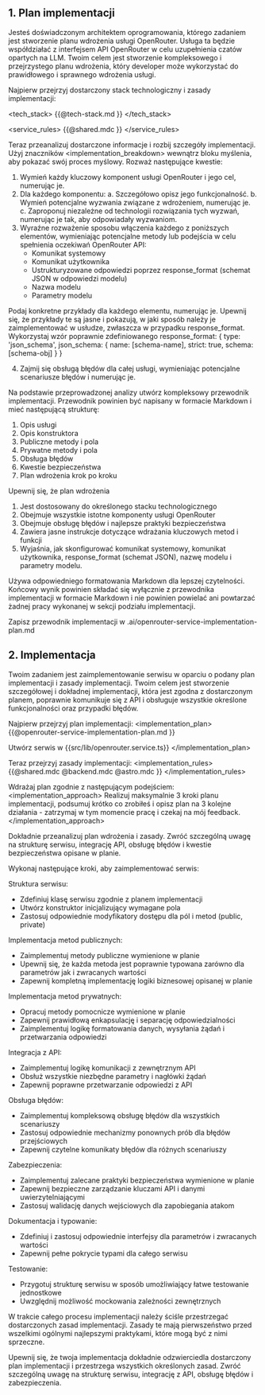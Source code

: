 ## 1. Plan implementacji

Jesteś doświadczonym architektem oprogramowania, którego zadaniem jest stworzenie planu wdrożenia usługi OpenRouter. Usługa ta będzie współdziałać z interfejsem API OpenRouter w celu uzupełnienia czatów opartych na LLM. Twoim celem jest stworzenie kompleksowego i przejrzystego planu wdrożenia, który developer może wykorzystać do prawidłowego i sprawnego wdrożenia usługi.

Najpierw przejrzyj dostarczony stack technologiczny i zasady implementacji:

<tech_stack>
{{@tech-stack.md }}
</tech_stack>

<service_rules>
{{@shared.mdc }}
</service_rules>

Teraz przeanalizuj dostarczone informacje i rozbij szczegóły implementacji. Użyj znaczników <implementation_breakdown> wewnątrz bloku myślenia, aby pokazać swój proces myślowy. Rozważ następujące kwestie:

1. Wymień każdy kluczowy komponent usługi OpenRouter i jego cel, numerując je.
2. Dla każdego komponentu:
   a. Szczegółowo opisz jego funkcjonalność.
   b. Wymień potencjalne wyzwania związane z wdrożeniem, numerując je.
   c. Zaproponuj niezależne od technologii rozwiązania tych wyzwań, numerując je tak, aby odpowiadały wyzwaniom.
3. Wyraźne rozważenie sposobu włączenia każdego z poniższych elementów, wymieniając potencjalne metody lub podejścia w celu spełnienia oczekiwań OpenRouter API:
   - Komunikat systemowy
   - Komunikat użytkownika
   - Ustrukturyzowane odpowiedzi poprzez response_format (schemat JSON w odpowiedzi modelu)
   - Nazwa modelu
   - Parametry modelu

Podaj konkretne przykłady dla każdego elementu, numerując je. Upewnij się, że przykłady te są jasne i pokazują, w jaki sposób należy je zaimplementować w usłudze, zwłaszcza w przypadku response_format. Wykorzystaj wzór poprawnie zdefiniowanego response_format: { type: 'json_schema', json_schema: { name: [schema-name], strict: true, schema: [schema-obj] } }

4. Zajmij się obsługą błędów dla całej usługi, wymieniając potencjalne scenariusze błędów i numerując je.

Na podstawie przeprowadzonej analizy utwórz kompleksowy przewodnik implementacji. Przewodnik powinien być napisany w formacie Markdown i mieć następującą strukturę:

1. Opis usługi
2. Opis konstruktora
3. Publiczne metody i pola
4. Prywatne metody i pola
5. Obsługa błędów
6. Kwestie bezpieczeństwa
7. Plan wdrożenia krok po kroku

Upewnij się, że plan wdrożenia
1. Jest dostosowany do określonego stacku technologicznego
2. Obejmuje wszystkie istotne komponenty usługi OpenRouter
3. Obejmuje obsługę błędów i najlepsze praktyki bezpieczeństwa
4. Zawiera jasne instrukcje dotyczące wdrażania kluczowych metod i funkcji
5. Wyjaśnia, jak skonfigurować komunikat systemowy, komunikat użytkownika, response_format (schemat JSON), nazwę modelu i parametry modelu.

Używa odpowiedniego formatowania Markdown dla lepszej czytelności. Końcowy wynik powinien składać się wyłącznie z przewodnika implementacji w formacie Markdown i nie powinien powielać ani powtarzać żadnej pracy wykonanej w sekcji podziału implementacji.

Zapisz przewodnik implementacji w .ai/openrouter-service-implementation-plan.md

## 2. Implementacja

Twoim zadaniem jest zaimplementowanie serwisu w oparciu o podany plan implementacji i zasady implementacji. Twoim celem jest stworzenie szczegółowej i dokładnej implementacji, która jest zgodna z dostarczonym planem, poprawnie komunikuje się z API i obsługuje wszystkie określone funkcjonalności oraz przypadki błędów.

Najpierw przejrzyj plan implementacji:
<implementation_plan>
{{@openrouter-service-implementation-plan.md }}

Utwórz serwis w {{src/lib/openrouter.service.ts}}
</implementation_plan>

Teraz przejrzyj zasady implementacji:
<implementation_rules>
{{@shared.mdc @backend.mdc @astro.mdc }}
</implementation_rules>

Wdrażaj plan zgodnie z następującym podejściem:
<implementation_approach>
Realizuj maksymalnie 3 kroki planu implementacji, podsumuj krótko co zrobiłeś i opisz plan na 3 kolejne działania - zatrzymaj w tym momencie pracę i czekaj na mój feedback.
</implementation_approach>

Dokładnie przeanalizuj plan wdrożenia i zasady. Zwróć szczególną uwagę na strukturę serwisu, integrację API, obsługę błędów i kwestie bezpieczeństwa opisane w planie.

Wykonaj następujące kroki, aby zaimplementować serwis:

Struktura serwisu:
- Zdefiniuj klasę serwisu zgodnie z planem implementacji
- Utwórz konstruktor inicjalizujący wymagane pola
- Zastosuj odpowiednie modyfikatory dostępu dla pól i metod (public, private)

Implementacja metod publicznych:
- Zaimplementuj metody publiczne wymienione w planie
- Upewnij się, że każda metoda jest poprawnie typowana zarówno dla parametrów jak i zwracanych wartości
- Zapewnij kompletną implementację logiki biznesowej opisanej w planie

Implementacja metod prywatnych:
- Opracuj metody pomocnicze wymienione w planie
- Zapewnij prawidłową enkapsulację i separację odpowiedzialności
- Zaimplementuj logikę formatowania danych, wysyłania żądań i przetwarzania odpowiedzi

Integracja z API:
- Zaimplementuj logikę komunikacji z zewnętrznym API
- Obsłuż wszystkie niezbędne parametry i nagłówki żądań
- Zapewnij poprawne przetwarzanie odpowiedzi z API

Obsługa błędów:
- Zaimplementuj kompleksową obsługę błędów dla wszystkich scenariuszy
- Zastosuj odpowiednie mechanizmy ponownych prób dla błędów przejściowych
- Zapewnij czytelne komunikaty błędów dla różnych scenariuszy

Zabezpieczenia:
- Zaimplementuj zalecane praktyki bezpieczeństwa wymienione w planie
- Zapewnij bezpieczne zarządzanie kluczami API i danymi uwierzytelniającymi
- Zastosuj walidację danych wejściowych dla zapobiegania atakom

Dokumentacja i typowanie:
- Zdefiniuj i zastosuj odpowiednie interfejsy dla parametrów i zwracanych wartości
- Zapewnij pełne pokrycie typami dla całego serwisu

Testowanie:
- Przygotuj strukturę serwisu w sposób umożliwiający łatwe testowanie jednostkowe
- Uwzględnij możliwość mockowania zależności zewnętrznych

W trakcie całego procesu implementacji należy ściśle przestrzegać dostarczonych zasad implementacji. Zasady te mają pierwszeństwo przed wszelkimi ogólnymi najlepszymi praktykami, które mogą być z nimi sprzeczne.

Upewnij się, że twoja implementacja dokładnie odzwierciedla dostarczony plan implementacji i przestrzega wszystkich określonych zasad. Zwróć szczególną uwagę na strukturę serwisu, integrację z API, obsługę błędów i zabezpieczenia.